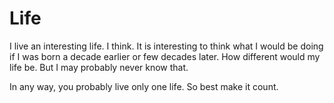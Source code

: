 # Life

I live an interesting life. I think. It is interesting to think what I would be doing if I was born a decade earlier or few decades later. How different would my life be. But I may probably never know that. 

In any way, you probably live only one life. So best make it count.